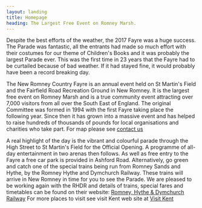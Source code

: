 ```yaml
---
layout: landing
title: Homepage
heading: The Largest Free Event on Romney Marsh.
---
```

Despite the best efforts of the weather, the 2017 Fayre was a huge success. The Parade was fantastic, all the entrants had made so much effort with their costumes for our theme of Children's Books and it was probably the largest Parade ever.  This was the first time in 23 years that the Fayre had to be curtailed because of bad weather. If it had stayed fine, it would probably have been a record breaking day.

The New Romney Country Fayre is an annual event held on St Martin's Field and the Fairfield Road Recreation Ground in New Romney. It is the largest free event on Romney Marsh and is a true community event attracting over 7,000 visitors from all over the South East of England. The original Committee was formed in 1994 with the first Fayre taking place the following year. Since then it has grown into a massive event and has helped to raise hundreds of thousands of pounds for local organisations and charities who take part. For map please see [contact us](/contact/)

A real highlight of the day is the vibrant and colourful parade through the High Street to St Martin's Field for the Official Opening. A programme of all-day entertainment in two arenas then follows.
As well as free entry to the Fayre a free car park is provided in Ashford Road. Alternatively, go green and catch one of the special trains being run from Romney Sands and Hythe, by the Romney Hythe and Dymchurch Railway. These trains will arrive in New Romney in time for you to see the Parade.  We are pleased to be working again with the RHDR and details of trains, special fares and timetables can be found on their website: [Romney, Hythe &amp; Dymchurch Railway](http://www.rhdr.org.uk)
For more places to visit see visit Kent web site at [Visit Kent](https://www.visitkent.co.uk)
